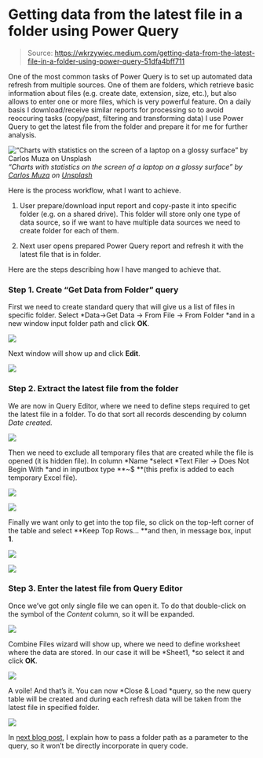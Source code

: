 
# Getting data from the latest file in a folder using Power Query
> Source: https://wkrzywiec.medium.com/getting-data-from-the-latest-file-in-a-folder-using-power-query-51dfa4bff711

One of the most common tasks of Power Query is to set up automated data refresh from multiple sources. One of them are folders, which retrieve basic information about files (e.g. create date, extension, size, etc.), but also allows to enter one or more files, which is very powerful feature. On a daily basis I download/receive similar reports for processing so to avoid reoccuring tasks (copy/past, filtering and transforming data) I use Power Query to get the latest file from the folder and prepare it for me for further analysis.

![“Charts with statistics on the screen of a laptop on a glossy surface” by [Carlos Muza](https://unsplash.com/@kmuza?utm_source=medium&utm_medium=referral) on [Unsplash](https://unsplash.com?utm_source=medium&utm_medium=referral)](https://cdn-images-1.medium.com/max/4852/0*fwxCIDYhu7pg61pS)*“Charts with statistics on the screen of a laptop on a glossy surface” by [Carlos Muza](https://unsplash.com/@kmuza?utm_source=medium&utm_medium=referral) on [Unsplash](https://unsplash.com?utm_source=medium&utm_medium=referral)*

Here is the process workflow, what I want to achieve.

1. User prepare/download input report and copy-paste it into specific folder (e.g. on a shared drive). This folder will store only one type of data source, so if we want to have multiple data sources we need to create folder for each of them.

1. Next user opens prepared Power Query report and refresh it with the latest file that is in folder.

Here are the steps describing how I have manged to achieve that.

### Step 1. Create “Get Data from Folder” query

First we need to create standard query that will give us a list of files in specific folder. Select *Data->Get Data -> From File -> From Folder *and in a new window input folder path and click **OK**.

![](https://cdn-images-1.medium.com/max/2000/1*rHcYT21nIoGGYffGpcWOMg.png)

Next window will show up and click **Edit**.

![](https://cdn-images-1.medium.com/max/2000/1*kLfJEN6ulVl0SkfFkXRSMw.png)

### Step 2. Extract the latest file from the folder

We are now in Query Editor, where we need to define steps required to get the latest file in a folder. To do that sort all records descending by column *Date created.*

![](https://cdn-images-1.medium.com/max/2000/1*2HT1HxjigQgsBLzFjg_Kfw.png)

Then we need to exclude all temporary files that are created while the file is opened (it is hidden file). In column *Name *select *Text Filer -> Does Not Begin With *and in inputbox type **~$ **(this prefix is added to each temporary Excel file).

![](https://cdn-images-1.medium.com/max/2000/1*8qkUshbnSxKFhTRW3JNPNw.png)

![](https://cdn-images-1.medium.com/max/2000/1*geJ3NMAlgepImPhMLdUbug.png)

Finally we want only to get into the top file, so click on the top-left corner of the table and select **Keep Top Rows… **and then, in message box, input **1**.

![](https://cdn-images-1.medium.com/max/2000/1*aXGdpCZTWsWUEGb0HQKZ9w.png)

![](https://cdn-images-1.medium.com/max/2000/1*zO2Hue0cYRjVgk5ZpAfvNg.png)

### Step 3. Enter the latest file from Query Editor

Once we’ve got only single file we can open it. To do that double-click on the symbol of the *Content* column, so it will be expanded.

![](https://cdn-images-1.medium.com/max/2000/1*8g_NnQUUGmwpZjBWFxrdAQ.png)

Combine Files wizard will show up, where we need to define worksheet where the data are stored. In our case it will be *Sheet1, *so select it and click **OK**.

![](https://cdn-images-1.medium.com/max/2000/1*HgnMARw3rrJwXJOPDo-bsw.png)

A voile! And that’s it. You can now *Close & Load *query, so the new query table will be created and during each refresh data will be taken from the latest file in specified folder.

![](https://cdn-images-1.medium.com/max/2000/1*a2IhcBAlmXWsQZZPotQYNg.png)

In [next blog post](https://medium.com/@wkrzywiec/passing-source-folder-path-as-parameter-to-query-code-in-power-query-19ec60797d94), I explain how to pass a folder path as a parameter to the query, so it won’t be directly incorporate in query code.
